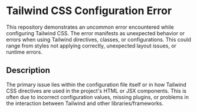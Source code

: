 # Tailwind CSS Configuration Error

This repository demonstrates an uncommon error encountered while configuring Tailwind CSS.
The error manifests as unexpected behavior or errors when using Tailwind directives, classes, or configurations.
This could range from styles not applying correctly, unexpected layout issues, or runtime errors.

## Description
The primary issue lies within the configuration file itself or in how Tailwind CSS directives are used in the project's HTML or JSX components.
This is often due to incorrect configuration values, missing plugins, or problems in the interaction between Tailwind and other libraries/frameworks.
